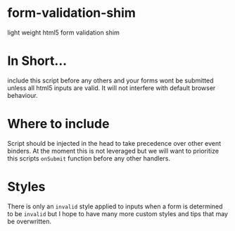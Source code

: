 # form-validation-shim
light weight html5 form validation shim

# In Short...
include this script before any others and your forms wont be submitted unless all html5 inputs are valid. It will not interfere with default browser behaviour. 

# Where to include
Script should be injected in the head to take precedence over other event binders. 
At the moment this is not leveraged but we will want to prioritize this scripts `onSubmit` function before any other handlers.

# Styles
There is only an `invalid` style applied to inputs when a form is determined to be `invalid` but I hope to have many more custom styles and tips that may be overwritten.

